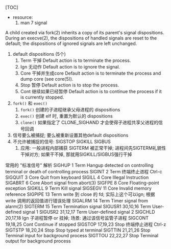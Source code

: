 [TOC]
+ resource:
    1. man 7 signal

A child created via fork(2) inherits a copy of its parent's signal dispositions.
 During an execve(2), the dispositions of  handled  signals  are reset to the default; the dispositions of ignored signals are left unchanged.

1. default dispositions (5个)
    1. Term  干掉            Default action is to terminate the process.
    2. Ign   无动作          Default action is to ignore the signal.
    3. Core  干掉并生成core  Default action is to terminate the process and dump core (see core(5)).
    4. Stop  暂停            Default action is to stop the process.
    5. Cont  继续如果已经暂停 Default action is to continue the process if it is currently stopped.
2. `fork()` 和 `exec()`
    1. `fork()` 创建的子进程继承父母进程的 dispositions
    2. `exec()` 创建 elf 时, 重置为默认的 dispositions
    3. `clone()` 如果指定了 CLONE_SIGHAND 才会使得子进程共享父进程的信号回调
3. 信号要么被捕捉; 要么被重新设置其他default dispositions
4. 不允许被捕捉的信号: SIGSTOP SIGKILL SIGBUS
    1. 应用: 一般进程内部捕获 SIGTERM 被正常干掉; 进程间先SIGTERM礼貌性干掉对方; 如果干不掉, 那就用SIGKILL/SIGBUS强行干掉

常用的 "标准信号" 解析
SIGHUP        1       Term    Hangup detected on controlling terminal or death of controlling process
SIGINT        2       Term    终端终止进程 Ctrl-c
SIGQUIT       3       Core    Quit from keyboard
SIGILL        4       Core    Illegal Instruction
SIGABRT       6       Core    Abort signal from abort(3)
SIGFPE        8       Core    Floating-point exception
SIGKILL       9       Term    Kill signal
SIGSEGV      11       Core    Invalid memory reference
SIGPIPE      13       Term    write 到 close 的 fd; 实际上这个可以ign; 根据 write 调用的返回值进行错误处理
SIGALRM      14       Term    Timer signal from alarm(2)
SIGTERM      15       Term    Termination signal
SIGUSR1   30,10,16    Term    User-defined signal 1
SIGUSR2   31,12,17    Term    User-defined signal 2
SIGCHLD   20,17,18    Ign     子进程暂停 or 挂掉; 场景: 通过该信号监管子进程
SIGCONT   19,18,25    Cont    Continue if stopped
SIGSTOP   17,19,23    Stop    终端停止进程 Ctrl-z
SIGTSTP   18,20,24    Stop    Stop typed at terminal
SIGTTIN   21,21,26    Stop    Terminal input for background process
SIGTTOU   22,22,27    Stop    Terminal output for background process